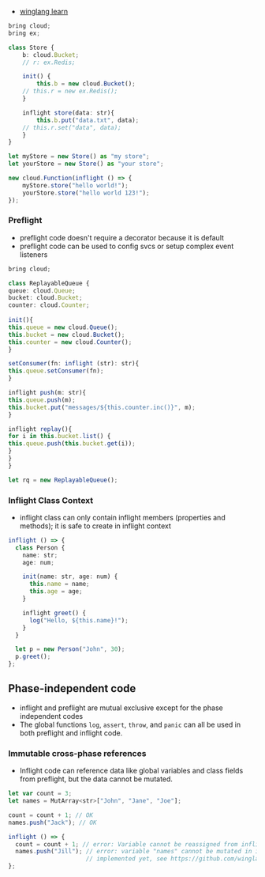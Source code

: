 - [winglang learn](https://www.winglang.io/learn/)

```ts
bring cloud;
bring ex;

class Store {
	b: cloud.Bucket;
	// r: ex.Redis;

	init() {
		this.b = new cloud.Bucket();
	// this.r = new ex.Redis();
	}

	inflight store(data: str){
		this.b.put("data.txt", data);
	// this.r.set("data", data);
	}
}

let myStore = new Store() as "my store";
let yourStore = new Store() as "your store";

new cloud.Function(inflight () => {
	myStore.store("hello world!");
	yourStore.store("hello world 123!");
});
```


### Preflight
- preflight code doesn't require a decorator because it is default
- preflight code can be used to config svcs or setup complex event listeners


```ts
bring cloud;

class ReplayableQueue {
queue: cloud.Queue;
bucket: cloud.Bucket;
counter: cloud.Counter;
  
init(){
this.queue = new cloud.Queue();
this.bucket = new cloud.Bucket();
this.counter = new cloud.Counter();
}

setConsumer(fn: inflight (str): str){
this.queue.setConsumer(fn);
}

inflight push(m: str){
this.queue.push(m);
this.bucket.put("messages/${this.counter.inc()}", m);
}

inflight replay(){
for i in this.bucket.list() {
this.queue.push(this.bucket.get(i));
}
}
}

let rq = new ReplayableQueue();
```


### Inflight Class Context
- inflight class can only contain inflight members (properties and methods); it is safe to create in inflight context
```ts
inflight () => {
  class Person {
    name: str;
    age: num;

    init(name: str, age: num) {
      this.name = name;
      this.age = age;
    }

    inflight greet() {
      log("Hello, ${this.name}!");
    }
  }

  let p = new Person("John", 30);
  p.greet();
};
```

## Phase-independent code[​](https://www.winglang.io/docs/concepts/inflights#phase-independent-code "Direct link to heading")
- inflight and preflight are mutual exclusive except for the phase independent codes
- The global functions `log`, `assert`, `throw`, and `panic` can all be used in both preflight and inflight code.

### Immutable cross-phase references

- Inflight code can reference data like global variables and class fields from preflight, but the data cannot be mutated.
```ts
let var count = 3;
let names = MutArray<str>["John", "Jane", "Joe"];

count = count + 1; // OK
names.push("Jack"); // OK

inflight () => {
  count = count + 1; // error: Variable cannot be reassigned from inflight
  names.push("Jill"); // error: variable "names" cannot be mutated in inflight - error message not 
                      // implemented yet, see https://github.com/winglang/wing/issues/3069
};
```

